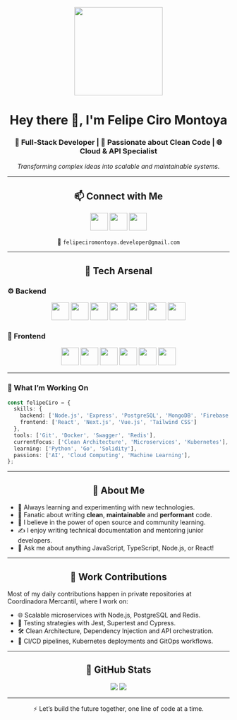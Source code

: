 <p align="center">
  <img src="https://i.postimg.cc/ydkR2sLS/imagen.png" height="200" />
</p>

<h1 align="center">Hey there 👋, I'm Felipe Ciro Montoya</h1>
<h3 align="center">🚀 Full-Stack Developer | 🧠 Passionate about Clean Code | 🌐 Cloud & API Specialist</h3>

<p align="center">
  <em>Transforming complex ideas into scalable and maintainable systems.</em>
</p>

---

<h2 align="center">📫 Connect with Me</h2>

<p align="center">
  <a href="https://www.linkedin.com/in/felipe-ciro-montoya/"><img src="https://www.vectorlogo.zone/logos/linkedin/linkedin-icon.svg" height="40" /></a>
  <a href="https://api.whatsapp.com/send/?phone=573148814074&text=Hola,%20Felipe"><img src="https://www.vectorlogo.zone/logos/whatsapp/whatsapp-tile.svg" height="40" /></a>
  <a href="mailto:felipeciromontoya.developer@gmail.com"><img src="https://www.vectorlogo.zone/logos/gmail/gmail-icon.svg" height="40" /></a>
</p>

<p align="center">📧 <code>felipeciromontoya.developer@gmail.com</code></p>

---

<h2 align="center">🧠 Tech Arsenal</h2>

### ⚙️ Backend
<p align="center">
  <img src="https://profilinator.rishav.dev/skills-assets/javascript-original.svg" height="40" />
  <img src="https://profilinator.rishav.dev/skills-assets/typescript-original.svg" height="40" />
  <img src="https://profilinator.rishav.dev/skills-assets/nodejs-original-wordmark.svg" height="40" />
  <img src="https://profilinator.rishav.dev/skills-assets/express-original-wordmark.svg" height="40" />
  <img src="https://profilinator.rishav.dev/skills-assets/postgresql-original-wordmark.svg" height="40" />
  <img src="https://profilinator.rishav.dev/skills-assets/mongodb-original-wordmark.svg" height="40" />
  <img src="https://profilinator.rishav.dev/skills-assets/firebase.png" height="40" />
</p>

### 🎨 Frontend
<p align="center">
  <img src="https://profilinator.rishav.dev/skills-assets/react-original-wordmark.svg" height="40" />
  <img src="https://profilinator.rishav.dev/skills-assets/nextjs.png" height="40" />
  <img src="https://profilinator.rishav.dev/skills-assets/vuejs-original-wordmark.svg" height="40" />
  <img src="https://profilinator.rishav.dev/skills-assets/tailwindcss.svg" height="40" />
  <img src="https://profilinator.rishav.dev/skills-assets/css3-original-wordmark.svg" height="40" />
  <img src="https://profilinator.rishav.dev/skills-assets/html5-original-wordmark.svg" height="40" />
</p>

---

### 🧩 What I’m Working On

```ts
const felipeCiro = {
  skills: {
    backend: ['Node.js', 'Express', 'PostgreSQL', 'MongoDB', 'Firebase'],
    frontend: ['React', 'Next.js', 'Vue.js', 'Tailwind CSS']
  },
  tools: ['Git', 'Docker', 'Swagger', 'Redis'],
  currentFocus: ['Clean Architecture', 'Microservices', 'Kubernetes'],
  learning: ['Python', 'Go', 'Solidity'],
  passions: ['AI', 'Cloud Computing', 'Machine Learning'],
};
```

---

<h2 align="center">🧔 About Me</h2>

- 🌱 Always learning and experimenting with new technologies.
- 🧹 Fanatic about writing **clean**, **maintainable** and **performant** code.
- 🧭 I believe in the power of open source and community learning.
- ✍️ I enjoy writing technical documentation and mentoring junior developers.
- 💬 Ask me about anything JavaScript, TypeScript, Node.js, or React!

---

<h2 align="center">🏢 Work Contributions</h2>

<p>Most of my daily contributions happen in private repositories at Coordinadora Mercantil, where I work on:</p>

- 🌐 Scalable microservices with Node.js, PostgreSQL and Redis.
- 🧪 Testing strategies with Jest, Supertest and Cypress.
- 🛠️ Clean Architecture, Dependency Injection and API orchestration.
- 🚀 CI/CD pipelines, Kubernetes deployments and GitOps workflows.

---

<h2 align="center">🚀 GitHub Stats</h2>

<p align="center">
  <!-- ![WakaTime](https://github-readme-stats.vercel.app/api/wakatime?username=HX-FMontoya) -->
  <img src="https://github-readme-stats.vercel.app/api?username=HX-FMontoya&show_icons=true&theme=radical&hide_title=true" />
  <img src="https://github-readme-streak-stats.herokuapp.com?user=HX-FMontoya&theme=radical" />
</p>

---

<p align="center">⚡ Let’s build the future together, one line of code at a time.</p>
